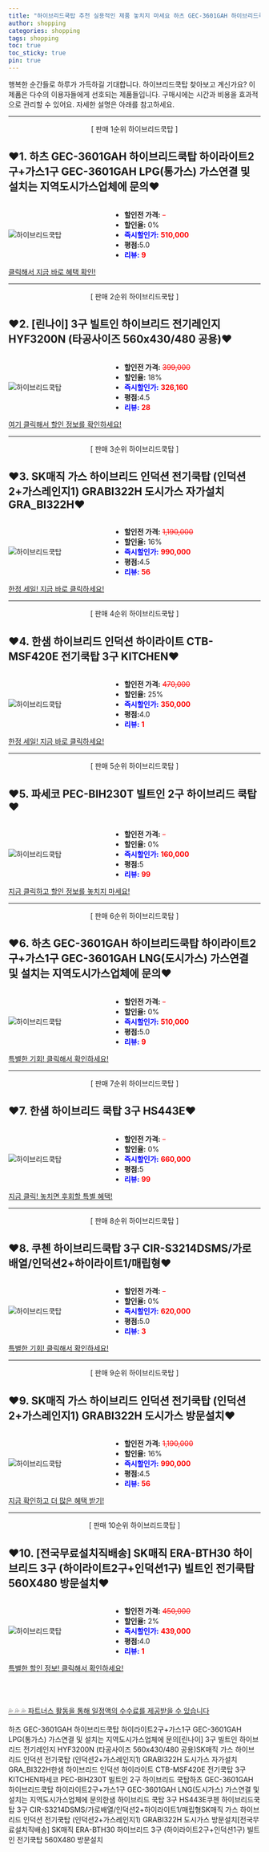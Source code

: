 ```yaml
---
title: "하이브리드쿡탑 추천 실용적인 제품 놓치지 마세요 하츠 GEC-3601GAH 하이브리드쿡탑 하이라이트2구+가스1구 GEC-3601GAH"
author: shopping
categories: shopping
tags: shopping
toc: true
toc_sticky: true
pin: true
---
```

행복한 순간들로 하루가 가득하길 기대합니다. 하이브리드쿡탑 찾아보고 계신가요? 이 제품은 다수의 이용자들에게 선호되는 제품들입니다. 구매시에는 시간과 비용을 효과적으로 관리할 수 있어요. 자세한 설명은 아래를 참고하세요.

---
<p class="toplist" style="margin: 0 auto; display: block; width: fit-content;">[ 판매 1순위 하이브리드쿡탑 ]</p>

<h2><strong>❤️1. 하츠 GEC-3601GAH 하이브리드쿡탑 하이라이트2구+가스1구 GEC-3601GAH LPG(통가스) 가스연결 및 설치는 지역도시가스업체에 문의❤️</strong></h2>

<div style="display: flex; align-items: center;">
    <div style="flex: 0.4;">
        <img src="https://thumbnail9.coupangcdn.com/thumbnails/remote/230x230ex/image/vendor_inventory/images/2018/06/13/10/2/3e71fd7e-0974-42a3-861c-ba47d2660ad1.jpg" alt="하이브리드쿡탑" style="max-width: 100%;">
    </div>
    <div style="flex: 0.6; margin-left: 10px;">
        <ul>
            <li><strong>할인전 가격:</strong> <del style="color: red;">-</del></li>
            <li><strong>할인율:</strong> 0%</li>
            <li><span style='color:blue'><strong>즉시할인가:</strong></span> <span style='color:red'><strong>510,000</strong></span></li>
            <li><strong>평점:</strong>5.0</li>
            <li><span style='color:blue'><strong>리뷰:</strong></span> <span style='color:red'><strong>9</strong></span></li>
        </ul>
    </div>
</div>
<div class="center">
    <a href="https://William4Davisa.github.io?lptag=AF9450613&subid=githubio&pageKey=99824277&traceid=V0-153&itemId=305254305&vendorItemId=3752719550" class="myButton">
        클릭해서 지금 바로 혜택 확인!
    </a>
</div>


---
<p class="toplist" style="margin: 0 auto; display: block; width: fit-content;">[ 판매 2순위 하이브리드쿡탑 ]</p>

<h2><strong>❤️2. [린나이] 3구 빌트인 하이브리드 전기레인지 HYF3200N (타공사이즈 560x430/480 공용)❤️</strong></h2>

<div style="display: flex; align-items: center;">
    <div style="flex: 0.4;">
        <img src="https://thumbnail9.coupangcdn.com/thumbnails/remote/230x230ex/image/vendor_inventory/3388/e2f808b933922be1d2eeafbe20a7a137bd1d16d3090269d967074caa4cd4.jpg" alt="하이브리드쿡탑" style="max-width: 100%;">
    </div>
    <div style="flex: 0.6; margin-left: 10px;">
        <ul>
            <li><strong>할인전 가격:</strong> <del style="color: red;">399,000</del></li>
            <li><strong>할인율:</strong> 18%</li>
            <li><span style='color:blue'><strong>즉시할인가:</strong></span> <span style='color:red'><strong>326,160</strong></span></li>
            <li><strong>평점:</strong>4.5</li>
            <li><span style='color:blue'><strong>리뷰:</strong></span> <span style='color:red'><strong>28</strong></span></li>
        </ul>
    </div>
</div>
<div class="center">
    <a href="https://William4Davisa.github.io?lptag=AF9450613&subid=githubio&pageKey=6583355905&traceid=V0-153&itemId=14824358379&vendorItemId=86205184974" class="myButton">
        여기 클릭해서 할인 정보를 확인하세요!
    </a>
</div>


---
<p class="toplist" style="margin: 0 auto; display: block; width: fit-content;">[ 판매 3순위 하이브리드쿡탑 ]</p>

<h2><strong>❤️3. SK매직 가스 하이브리드 인덕션 전기쿡탑 (인덕션2+가스레인지1) GRABI322H 도시가스 자가설치 GRA_BI322H❤️</strong></h2>

<div style="display: flex; align-items: center;">
    <div style="flex: 0.4;">
        <img src="https://thumbnail10.coupangcdn.com/thumbnails/remote/230x230ex/image/vendor_inventory/4065/52687a61c47f6453e360e784c8fdeed90f9c0e2da606c3a27bff1ea0dfab.jpg" alt="하이브리드쿡탑" style="max-width: 100%;">
    </div>
    <div style="flex: 0.6; margin-left: 10px;">
        <ul>
            <li><strong>할인전 가격:</strong> <del style="color: red;">1,190,000</del></li>
            <li><strong>할인율:</strong> 16%</li>
            <li><span style='color:blue'><strong>즉시할인가:</strong></span> <span style='color:red'><strong>990,000</strong></span></li>
            <li><strong>평점:</strong>4.5</li>
            <li><span style='color:blue'><strong>리뷰:</strong></span> <span style='color:red'><strong>56</strong></span></li>
        </ul>
    </div>
</div>
<div class="center">
    <a href="https://William4Davisa.github.io?lptag=AF9450613&subid=githubio&pageKey=7153490624&traceid=V0-153&itemId=17989330176&vendorItemId=78888064463" class="myButton">
        한정 세일! 지금 바로 클릭하세요!
    </a>
</div>


---
<p class="toplist" style="margin: 0 auto; display: block; width: fit-content;">[ 판매 4순위 하이브리드쿡탑 ]</p>

<h2><strong>❤️4. 한샘 하이브리드 인덕션 하이라이트 CTB-MSF420E 전기쿡탑 3구 KITCHEN❤️</strong></h2>

<div style="display: flex; align-items: center;">
    <div style="flex: 0.4;">
        <img src="https://thumbnail10.coupangcdn.com/thumbnails/remote/230x230ex/image/vendor_inventory/7d4a/b59981159f76de4560b9e4f739a4116bb70d7711a00127eb3de63dac3a3e.png" alt="하이브리드쿡탑" style="max-width: 100%;">
    </div>
    <div style="flex: 0.6; margin-left: 10px;">
        <ul>
            <li><strong>할인전 가격:</strong> <del style="color: red;">470,000</del></li>
            <li><strong>할인율:</strong> 25%</li>
            <li><span style='color:blue'><strong>즉시할인가:</strong></span> <span style='color:red'><strong>350,000</strong></span></li>
            <li><strong>평점:</strong>4.0</li>
            <li><span style='color:blue'><strong>리뷰:</strong></span> <span style='color:red'><strong>1</strong></span></li>
        </ul>
    </div>
</div>
<div class="center">
    <a href="https://William4Davisa.github.io?lptag=AF9450613&subid=githubio&pageKey=7815867715&traceid=V0-153&itemId=21214249169&vendorItemId=88275345157" class="myButton">
        한정 세일! 지금 바로 클릭하세요!
    </a>
</div>


---
<p class="toplist" style="margin: 0 auto; display: block; width: fit-content;">[ 판매 5순위 하이브리드쿡탑 ]</p>

<h2><strong>❤️5. 파세코 PEC-BIH230T 빌트인 2구 하이브리드 쿡탑❤️</strong></h2>

<div style="display: flex; align-items: center;">
    <div style="flex: 0.4;">
        <img src="https://thumbnail6.coupangcdn.com/thumbnails/remote/230x230ex/image/vendor_inventory/f3be/cef08127fbc38fb808042adddc34fdf0c3c111d8b8c1321a6a6bf83cfdab.jpeg" alt="하이브리드쿡탑" style="max-width: 100%;">
    </div>
    <div style="flex: 0.6; margin-left: 10px;">
        <ul>
            <li><strong>할인전 가격:</strong> <del style="color: red;">-</del></li>
            <li><strong>할인율:</strong> 0%</li>
            <li><span style='color:blue'><strong>즉시할인가:</strong></span> <span style='color:red'><strong>160,000</strong></span></li>
            <li><strong>평점:</strong>5</li>
            <li><span style='color:blue'><strong>리뷰:</strong></span> <span style='color:red'><strong>99</strong></span></li>
        </ul>
    </div>
</div>
<div class="center">
    <a href="https://William4Davisa.github.io?lptag=AF9450613&subid=githubio&pageKey=6803864276&traceid=V0-153&itemId=16072571181&vendorItemId=83273124251" class="myButton">
        지금 클릭하고 할인 정보를 놓치지 마세요!
    </a>
</div>


---
<p class="toplist" style="margin: 0 auto; display: block; width: fit-content;">[ 판매 6순위 하이브리드쿡탑 ]</p>

<h2><strong>❤️6. 하츠 GEC-3601GAH 하이브리드쿡탑 하이라이트2구+가스1구 GEC-3601GAH LNG(도시가스) 가스연결 및 설치는 지역도시가스업체에 문의❤️</strong></h2>

<div style="display: flex; align-items: center;">
    <div style="flex: 0.4;">
        <img src="https://thumbnail8.coupangcdn.com/thumbnails/remote/230x230ex/image/vendor_inventory/6c21/00bc992b13a3d3852c282817472f926e7324afa2042e5509b7934a378d39.jpg" alt="하이브리드쿡탑" style="max-width: 100%;">
    </div>
    <div style="flex: 0.6; margin-left: 10px;">
        <ul>
            <li><strong>할인전 가격:</strong> <del style="color: red;">-</del></li>
            <li><strong>할인율:</strong> 0%</li>
            <li><span style='color:blue'><strong>즉시할인가:</strong></span> <span style='color:red'><strong>510,000</strong></span></li>
            <li><strong>평점:</strong>5.0</li>
            <li><span style='color:blue'><strong>리뷰:</strong></span> <span style='color:red'><strong>9</strong></span></li>
        </ul>
    </div>
</div>
<div class="center">
    <a href="https://William4Davisa.github.io?lptag=AF9450613&subid=githubio&pageKey=99824277&traceid=V0-153&itemId=305254304&vendorItemId=70035806821" class="myButton">
        특별한 기회! 클릭해서 확인하세요!
    </a>
</div>


---
<p class="toplist" style="margin: 0 auto; display: block; width: fit-content;">[ 판매 7순위 하이브리드쿡탑 ]</p>

<h2><strong>❤️7. 한샘 하이브리드 쿡탑 3구 HS443E❤️</strong></h2>

<div style="display: flex; align-items: center;">
    <div style="flex: 0.4;">
        <img src="https://thumbnail9.coupangcdn.com/thumbnails/remote/230x230ex/image/vendor_inventory/d60f/3d7b528df6c40f75813c747c18475c427a18f4b529acede6e97618e98ca6.jpg" alt="하이브리드쿡탑" style="max-width: 100%;">
    </div>
    <div style="flex: 0.6; margin-left: 10px;">
        <ul>
            <li><strong>할인전 가격:</strong> <del style="color: red;">-</del></li>
            <li><strong>할인율:</strong> 0%</li>
            <li><span style='color:blue'><strong>즉시할인가:</strong></span> <span style='color:red'><strong>660,000</strong></span></li>
            <li><strong>평점:</strong>5</li>
            <li><span style='color:blue'><strong>리뷰:</strong></span> <span style='color:red'><strong>99</strong></span></li>
        </ul>
    </div>
</div>
<div class="center">
    <a href="https://William4Davisa.github.io?lptag=AF9450613&subid=githubio&pageKey=4316532174&traceid=V0-153&itemId=5017062686&vendorItemId=72326919053" class="myButton">
        지금 클릭! 놓치면 후회할 특별 혜택!
    </a>
</div>


---
<p class="toplist" style="margin: 0 auto; display: block; width: fit-content;">[ 판매 8순위 하이브리드쿡탑 ]</p>

<h2><strong>❤️8. 쿠첸 하이브리드쿡탑 3구 CIR-S3214DSMS/가로배열/인덕션2+하이라이트1/매립형❤️</strong></h2>

<div style="display: flex; align-items: center;">
    <div style="flex: 0.4;">
        <img src="https://thumbnail10.coupangcdn.com/thumbnails/remote/230x230ex/image/vendor_inventory/db96/715dff14b1546931dc92521127dfc538913ee08a958a6e4b5dda54150074.jpg" alt="하이브리드쿡탑" style="max-width: 100%;">
    </div>
    <div style="flex: 0.6; margin-left: 10px;">
        <ul>
            <li><strong>할인전 가격:</strong> <del style="color: red;">-</del></li>
            <li><strong>할인율:</strong> 0%</li>
            <li><span style='color:blue'><strong>즉시할인가:</strong></span> <span style='color:red'><strong>620,000</strong></span></li>
            <li><strong>평점:</strong>5.0</li>
            <li><span style='color:blue'><strong>리뷰:</strong></span> <span style='color:red'><strong>3</strong></span></li>
        </ul>
    </div>
</div>
<div class="center">
    <a href="https://William4Davisa.github.io?lptag=AF9450613&subid=githubio&pageKey=7266152856&traceid=V0-153&itemId=18519496130&vendorItemId=85658179153" class="myButton">
        특별한 기회! 클릭해서 확인하세요!
    </a>
</div>


---
<p class="toplist" style="margin: 0 auto; display: block; width: fit-content;">[ 판매 9순위 하이브리드쿡탑 ]</p>

<h2><strong>❤️9. SK매직 가스 하이브리드 인덕션 전기쿡탑 (인덕션2+가스레인지1) GRABI322H 도시가스 방문설치❤️</strong></h2>

<div style="display: flex; align-items: center;">
    <div style="flex: 0.4;">
        <img src="https://thumbnail10.coupangcdn.com/thumbnails/remote/230x230ex/image/vendor_inventory/4065/52687a61c47f6453e360e784c8fdeed90f9c0e2da606c3a27bff1ea0dfab.jpg" alt="하이브리드쿡탑" style="max-width: 100%;">
    </div>
    <div style="flex: 0.6; margin-left: 10px;">
        <ul>
            <li><strong>할인전 가격:</strong> <del style="color: red;">1,190,000</del></li>
            <li><strong>할인율:</strong> 16%</li>
            <li><span style='color:blue'><strong>즉시할인가:</strong></span> <span style='color:red'><strong>990,000</strong></span></li>
            <li><strong>평점:</strong>4.5</li>
            <li><span style='color:blue'><strong>리뷰:</strong></span> <span style='color:red'><strong>56</strong></span></li>
        </ul>
    </div>
</div>
<div class="center">
    <a href="https://William4Davisa.github.io?lptag=AF9450613&subid=githubio&pageKey=7153490624&traceid=V0-153&itemId=17989330175&vendorItemId=78888064479" class="myButton">
        지금 확인하고 더 많은 혜택 받기!
    </a>
</div>


---
<p class="toplist" style="margin: 0 auto; display: block; width: fit-content;">[ 판매 10순위 하이브리드쿡탑 ]</p>

<h2><strong>❤️10. [전국무료설치직배송] SK매직 ERA-BTH30 하이브리드 3구 (하이라이트2구+인덕션1구) 빌트인 전기쿡탑 560X480 방문설치❤️</strong></h2>

<div style="display: flex; align-items: center;">
    <div style="flex: 0.4;">
        <img src="https://thumbnail9.coupangcdn.com/thumbnails/remote/230x230ex/image/vendor_inventory/cc3a/0a44739cf3adffb246d021fbc23b511b6bae37e1b0ca2418db4935ff12e5.jpg" alt="하이브리드쿡탑" style="max-width: 100%;">
    </div>
    <div style="flex: 0.6; margin-left: 10px;">
        <ul>
            <li><strong>할인전 가격:</strong> <del style="color: red;">450,000</del></li>
            <li><strong>할인율:</strong> 2%</li>
            <li><span style='color:blue'><strong>즉시할인가:</strong></span> <span style='color:red'><strong>439,000</strong></span></li>
            <li><strong>평점:</strong>4.0</li>
            <li><span style='color:blue'><strong>리뷰:</strong></span> <span style='color:red'><strong>1</strong></span></li>
        </ul>
    </div>
</div>
<div class="center">
    <a href="https://William4Davisa.github.io?lptag=AF9450613&subid=githubio&pageKey=6285110534&traceid=V0-153&itemId=12924213666&vendorItemId=78884682210" class="myButton">
        특별한 할인 정보! 클릭해서 확인하세요!
    </a>
</div>

<br><br><br>[💦 💦 💦 파트너스 활동을 통해 일정액의 수수료를 제공받을 수 있습니다](https://link.coupang.com/a/bcpT2c)<br><br>하츠 GEC-3601GAH 하이브리드쿡탑 하이라이트2구+가스1구 GEC-3601GAH LPG(통가스) 가스연결 및 설치는 지역도시가스업체에 문의[린나이] 3구 빌트인 하이브리드 전기레인지 HYF3200N (타공사이즈 560x430/480 공용)SK매직 가스 하이브리드 인덕션 전기쿡탑 (인덕션2+가스레인지1) GRABI322H 도시가스 자가설치 GRA_BI322H한샘 하이브리드 인덕션 하이라이트 CTB-MSF420E 전기쿡탑 3구 KITCHEN파세코 PEC-BIH230T 빌트인 2구 하이브리드 쿡탑하츠 GEC-3601GAH 하이브리드쿡탑 하이라이트2구+가스1구 GEC-3601GAH LNG(도시가스) 가스연결 및 설치는 지역도시가스업체에 문의한샘 하이브리드 쿡탑 3구 HS443E쿠첸 하이브리드쿡탑 3구 CIR-S3214DSMS/가로배열/인덕션2+하이라이트1/매립형SK매직 가스 하이브리드 인덕션 전기쿡탑 (인덕션2+가스레인지1) GRABI322H 도시가스 방문설치[전국무료설치직배송] SK매직 ERA-BTH30 하이브리드 3구 (하이라이트2구+인덕션1구) 빌트인 전기쿡탑 560X480 방문설치